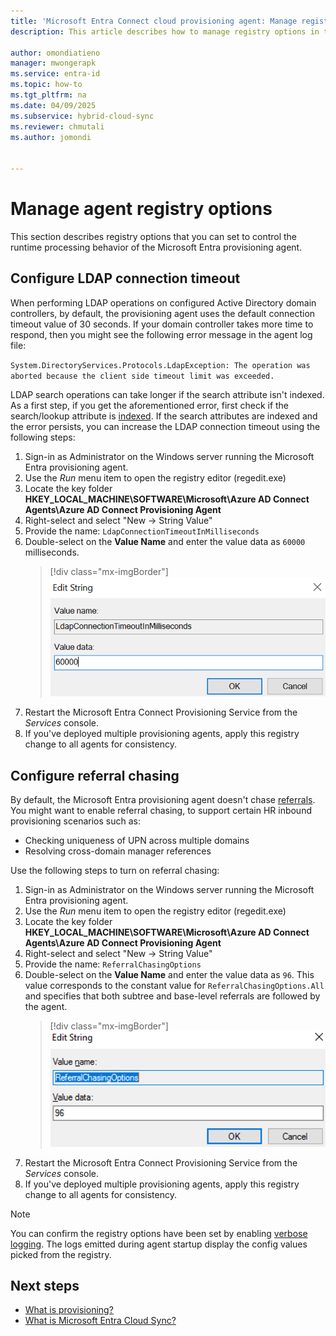 ```yaml
---
title: 'Microsoft Entra Connect cloud provisioning agent: Manage registry options'
description: This article describes how to manage registry options in the Microsoft Entra Connect cloud provisioning agent.

author: omondiatieno
manager: mwongerapk
ms.service: entra-id
ms.topic: how-to
ms.tgt_pltfrm: na
ms.date: 04/09/2025
ms.subservice: hybrid-cloud-sync
ms.reviewer: chmutali
ms.author: jomondi


---
```

# Manage agent registry options

This section describes registry options that you can set to control the runtime processing behavior of the Microsoft Entra provisioning agent. 

## Configure LDAP connection timeout
When performing LDAP operations on configured Active Directory domain controllers, by default, the provisioning agent uses the default connection timeout value of 30 seconds. If your domain controller takes more time to respond, then you might see the following error message in the agent log file: 

`
System.DirectoryServices.Protocols.LdapException: The operation was aborted because the client side timeout limit was exceeded.
`

LDAP search operations can take longer if the search attribute isn't indexed. As a first step, if you get the aforementioned error, first check if the search/lookup attribute is [indexed](/windows/win32/ad/indexed-attributes). If the search attributes are indexed and the error persists, you can increase the LDAP connection timeout using the following steps: 

1. Sign-in as Administrator on the Windows server running the Microsoft Entra provisioning agent.
1. Use the *Run* menu item to open the registry editor (regedit.exe) 
1. Locate the key folder **HKEY_LOCAL_MACHINE\SOFTWARE\Microsoft\Azure AD Connect Agents\Azure AD Connect Provisioning Agent**
1. Right-select and select "New -> String Value"
1. Provide the name: 
  `LdapConnectionTimeoutInMilliseconds`
1. Double-select on the **Value Name** and enter the value data as `60000` milliseconds.
    > [!div class="mx-imgBorder"]
    > ![LDAP Connection Timeout](media/how-to-manage-registry-options/ldap-connection-timeout.png)
1. Restart the Microsoft Entra Connect Provisioning Service from the *Services* console.
1. If you've deployed multiple provisioning agents, apply this registry change to all agents for consistency. 

## Configure referral chasing
By default, the Microsoft Entra provisioning agent doesn't chase [referrals](/windows/win32/ad/referrals). 
You might want to enable referral chasing, to support certain HR inbound provisioning scenarios such as: 
* Checking uniqueness of UPN across multiple domains
* Resolving cross-domain manager references

Use the following steps to turn on referral chasing:

1. Sign-in as Administrator on the Windows server running the Microsoft Entra provisioning agent.
1. Use the *Run* menu item to open the registry editor (regedit.exe) 
1. Locate the key folder **HKEY_LOCAL_MACHINE\SOFTWARE\Microsoft\Azure AD Connect Agents\Azure AD Connect Provisioning Agent**
1. Right-select and select "New -> String Value"
1. Provide the name: 
  `ReferralChasingOptions`
1. Double-select on the **Value Name** and enter the value data as `96`. This value corresponds to the constant value for `ReferralChasingOptions.All` and specifies that both subtree and base-level referrals are followed by the agent. 
    > [!div class="mx-imgBorder"]
    > ![Referral Chasing](media/how-to-manage-registry-options/referral-chasing.png)
1. Restart the Microsoft Entra Connect Provisioning Service from the *Services* console.
1. If you've deployed multiple provisioning agents, apply this registry change to all agents for consistency.



> [!NOTE]
> You can confirm the registry options have been set by enabling [verbose logging](how-to-troubleshoot.md#log-files). The logs emitted during agent startup display the config values picked from the registry. 

## Next steps 

- [What is provisioning?](../what-is-provisioning.md)
- [What is Microsoft Entra Cloud Sync?](what-is-cloud-sync.md)
